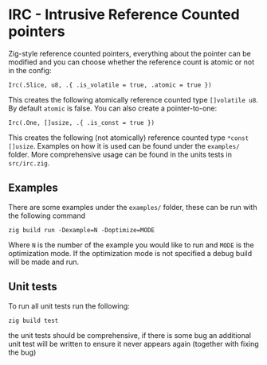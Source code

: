 # IRC - Intrusive Reference Counted pointers

Zig-style reference counted pointers, everything about the pointer can be modified and you can choose whether the reference count is atomic or not in the config:

```zig
Irc(.Slice, u8, .{ .is_volatile = true, .atomic = true })
```

This creates the following atomically reference counted type `[]volatile u8`. By default `atomic` is false. You can also create a pointer-to-one:

```zig
Irc(.One, []usize, .{ .is_const = true })
```

This creates the following (not atomically) reference counted type `*const []usize`. Examples on how it is used can be found under the `examples/` folder. More comprehensive usage can be found in the units tests in `src/irc.zig`.

## Examples

There are some examples under the `examples/` folder, these can be run with the following command

```zig
zig build run -Dexample=N -Doptimize=MODE
```

Where `N` is the number of the example you would like to run and `MODE` is the optimization mode. If the optimization mode is not specified a debug build will be made and run.

## Unit tests

To run all unit tests run the following:

```zig
zig build test
```

the unit tests should be comprehensive, if there is some bug an additional unit test will be written to ensure it never appears again (together with fixing the bug)
